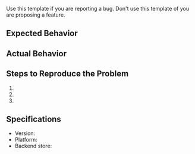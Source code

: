 Use this template if you are reporting a bug. Don't use this template of you are proposing a feature.

## Expected Behavior


## Actual Behavior


## Steps to Reproduce the Problem

  1.
  1.
  1.

## Specifications

  - Version:
  - Platform:
  - Backend store:
